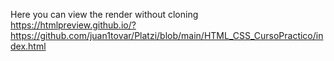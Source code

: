 
Here you can view the render without cloning
https://htmlpreview.github.io/?https://github.com/juan1tovar/Platzi/blob/main/HTML_CSS_CursoPractico/index.html
